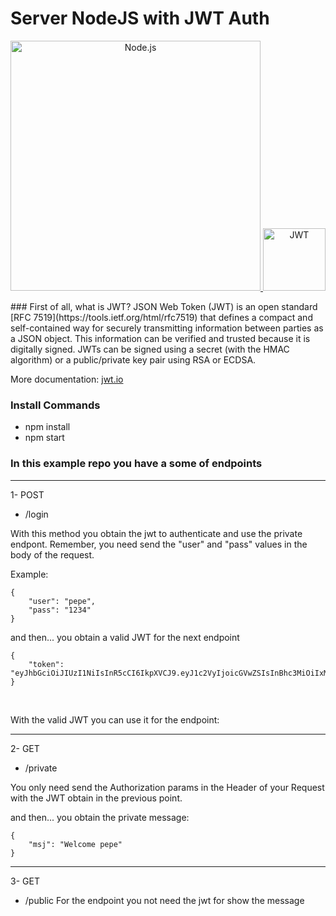 # Server NodeJS with JWT Auth

<p align="center">
  <a href="https://nodejs.org/">
    <img
      alt="Node.js"
      src="https://nodejs.org/static/images/logo-light.svg"
      width="400"
    />
  </a>
  <a href="https://jwt.io">
    <img
      alt="JWT"
      src="https://jwt.io/img/pic_logo.svg"
      width="100"
    />
  </a>
</p>
### First of all, what is JWT?
JSON Web Token (JWT) is an open standard [RFC 7519](https://tools.ietf.org/html/rfc7519) that defines a compact and self-contained way for securely transmitting information between parties as a JSON object. This information can be verified and trusted because it is digitally signed. JWTs can be signed using a secret (with the HMAC algorithm) or a public/private key pair using RSA or ECDSA.

More documentation: [jwt.io](https://jwt.io/introduction/)

### Install Commands
- npm install
- npm start

### In this example repo you have a some of endpoints
___
1- POST
-  /login

With this method you obtain the jwt to authenticate and use the private endpont. 
Remember, you need send the "user" and "pass" values in the body of the request. 

Example: 
```
{
	"user": "pepe",
	"pass": "1234"
}
```
and then... you obtain a valid JWT for the next endpoint

```
{
    "token": "eyJhbGciOiJIUzI1NiIsInR5cCI6IkpXVCJ9.eyJ1c2VyIjoicGVwZSIsInBhc3MiOiIxMjM0IiwiaWF0IjoxNTg1Njk3NzY1fQ.FC0X07G8Ve1qw2RoOydUJVDbP5CtZVQwUUI6C9nPB00"
}
```
<br>

With the valid JWT you can use it for the endpoint:
<br>
___
2- GET
- /private

You only need send the Authorization params in the Header of your Request with the JWT obtain in the previous point.

and then... you obtain the private message: 

```
{
    "msj": "Welcome pepe"
}
```

___ 
3- GET 
- /public 
For the endpoint  you not need the jwt for show the message

